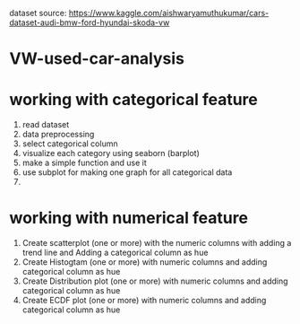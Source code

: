 
dataset source: https://www.kaggle.com/aishwaryamuthukumar/cars-dataset-audi-bmw-ford-hyundai-skoda-vw
# VW-used-car-analysis
# working with categorical feature
1. read dataset
2. data preprocessing
3. select categorical column
4. visualize each category using seaborn (barplot)
5. make a simple function and use it 
6. use subplot for making one graph for all categorical data
7. 
# working with numerical feature
1. Create scatterplot (one or more) with the numeric columns with adding a trend line and Adding a categorical column as hue
2. Create Histogtam (one or more) with numeric columns and adding categorical column as hue
3. Create Distribution plot (one or more) with numeric columns and adding categorical column as hue
4. Create ECDF plot (one or more) with numeric columns and adding categorical column as hue

